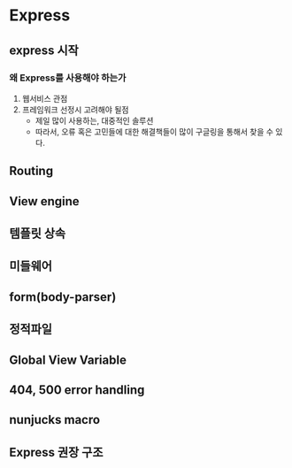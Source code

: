 # Express

## express 시작

### 왜 Express를 사용해야 하는가

1. 웹서비스 관점
2. 프레임워크 선정시 고려해야 될점
    - 제일 많이 사용하는, 대중적인 솔루션
    - 따라서, 오류 혹은 고민들에 대한 해결책들이 많이 구글링을 통해서 찾을 수 있다.





## Routing

## View engine

## 템플릿 상속

## 미들웨어

## form(body-parser)

## 정적파일

## Global View Variable

## 404, 500 error handling

## nunjucks macro

## Express 권장 구조

